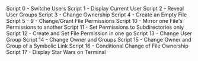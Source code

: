 Script 0 - Switche Users
Script 1 - Display Current User
Script 2 - Reveal User Groups
Script 3 - Change Ownership
Script 4 - Create an Empty File
Script 5 - 9 - Change/Grant File Permissions
Script 10 - Mirror one File's Permissions to another
Script 11 - Set Permissions to Subdirectories only
Script 12 - Create and Set File Permission in one go
Script 13 - Change User Group
Script 14 - Change Owner and Groups 
Script 15 - Change Owner and Group of a Symbolic Link
Script 16 - Conditional Change of File Ownership
Script 17 - Display Star Wars on Terminal
